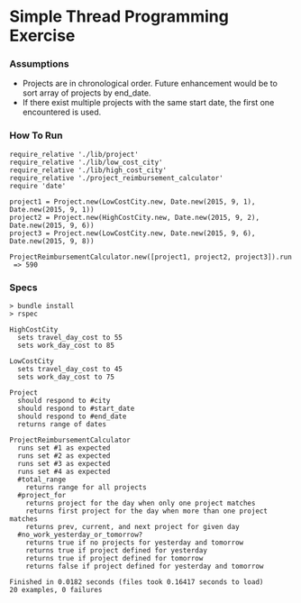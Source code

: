 # Simple Thread Programming Exercise

### Assumptions
* Projects are in chronological order. Future enhancement would be to sort array of projects by end_date.
* If there exist multiple projects with the same start date, the first one encountered is used.

### How To Run
```
require_relative './lib/project'
require_relative './lib/low_cost_city'
require_relative './lib/high_cost_city'
require_relative './project_reimbursement_calculator'
require 'date'

project1 = Project.new(LowCostCity.new, Date.new(2015, 9, 1), Date.new(2015, 9, 1))
project2 = Project.new(HighCostCity.new, Date.new(2015, 9, 2), Date.new(2015, 9, 6))
project3 = Project.new(LowCostCity.new, Date.new(2015, 9, 6), Date.new(2015, 9, 8))

ProjectReimbursementCalculator.new([project1, project2, project3]).run
 => 590
```

### Specs
```
> bundle install
> rspec

HighCostCity
  sets travel_day_cost to 55
  sets work_day_cost to 85

LowCostCity
  sets travel_day_cost to 45
  sets work_day_cost to 75

Project
  should respond to #city
  should respond to #start_date
  should respond to #end_date
  returns range of dates

ProjectReimbursementCalculator
  runs set #1 as expected
  runs set #2 as expected
  runs set #3 as expected
  runs set #4 as expected
  #total_range
    returns range for all projects
  #project_for
    returns project for the day when only one project matches
    returns first project for the day when more than one project matches
    returns prev, current, and next project for given day
  #no_work_yesterday_or_tomorrow?
    returns true if no projects for yesterday and tomorrow
    returns true if project defined for yesterday
    returns true if project defined for tomorrow
    returns false if project defined for yesterday and tomorrow

Finished in 0.0182 seconds (files took 0.16417 seconds to load)
20 examples, 0 failures
```